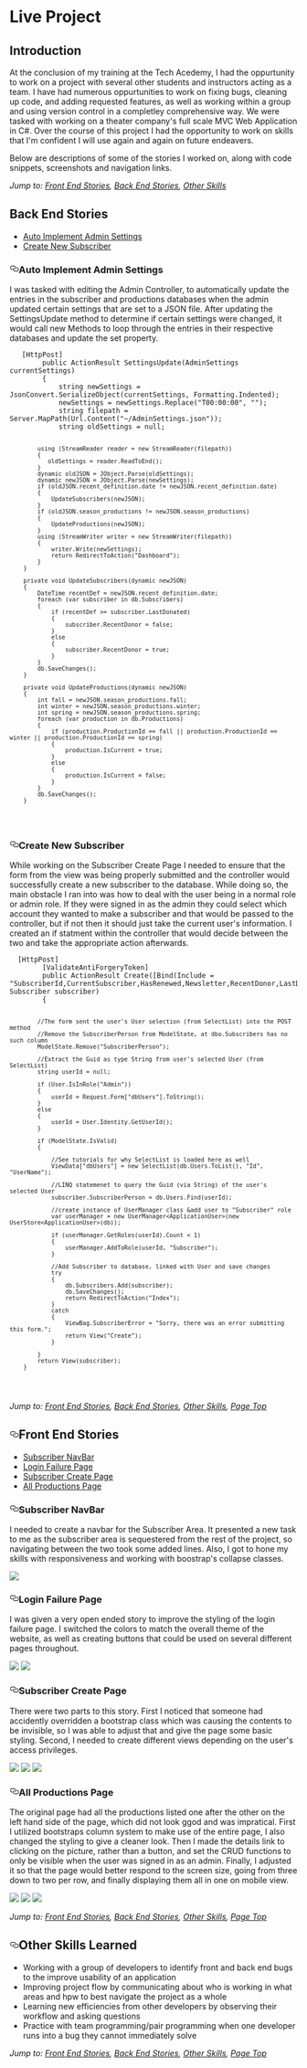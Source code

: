 <h1>Live Project</h1>
<h2>Introduction</h2>
<p>At the conclusion of my training at the Tech Acedemy, I had the oppurtunity to work on a project with several other students and instructors acting as a team. I have had numerous oppurtunities to work on fixing bugs, cleaning up code, and adding requested features, as well as working within a group and using version control in a completley comprehensive way. We were tasked with working on a theater company's full scale MVC Web Application in C#. Over the course of this project I had the opportunity to work on skills that I'm confident I will use again and again on future endeavers.</p>
<p>Below are descriptions of some of the stories I worked on, along with code snippets, screenshots and navigation links.</p>
<p><em>Jump to: <a href="#front-end-stories">Front End Stories</a>, <a href="#back-end-stories">Back End Stories</a>, <a href="#other-skills-learned">Other Skills</a></em></p>
<h2>Back End Stories</h2>
<ul>
  <li><a href="#sorting-network-table">Auto Implement Admin Settings</a></li>
  <li><a href="#sorting-network-table2">Create New Subscriber</a></li>
</ul>
<h3><a id="user-content-sorting-network-table" class="anchor" aria-hidden="true" href="#sorting-network-table"><svg class="octicon octicon-link" viewBox="0 0 16 16" version="1.1" width="16" height="16" aria-hidden="true"><path fill-rule="evenodd" d="M4 9h1v1H4c-1.5 0-3-1.69-3-3.5S2.55 3 4 3h4c1.45 0 3 1.69 3 3.5 0 1.41-.91 2.72-2 3.25V8.59c.58-.45 1-1.27 1-2.09C10 5.22 8.98 4 8 4H4c-.98 0-2 1.22-2 2.5S3 9 4 9zm9-3h-1v1h1c1 0 2 1.22 2 2.5S13.98 12 13 12H9c-.98 0-2-1.22-2-2.5 0-.83.42-1.64 1-2.09V6.25c-1.09.53-2 1.84-2 3.25C6 11.31 7.55 13 9 13h4c1.45 0 3-1.69 3-3.5S14.5 6 13 6z"></path></svg></a>Auto Implement Admin Settings</h3>
<p>I was tasked with editing the Admin Controller, to automatically update the entries in the subscriber and productions databases when the admin updated certain settings that are set to a JSON file. After updating the SettingsUpdate method to determine if certain settings were changed, it would call new Methods to loop through the entries in their respective databases and update the set property.</p>
<pre><code>   [HttpPost]
        public ActionResult SettingsUpdate(AdminSettings currentSettings)
        {
            string newSettings = JsonConvert.SerializeObject(currentSettings, Formatting.Indented);
            newSettings = newSettings.Replace("T00:00:00", "");
            string filepath = Server.MapPath(Url.Content("~/AdminSettings.json"));
            string oldSettings = null;
             
            using (StreamReader reader = new StreamReader(filepath))
            {
               oldSettings = reader.ReadToEnd();
            }
            dynamic oldJSON = JObject.Parse(oldSettings);
            dynamic newJSON = JObject.Parse(newSettings);
            if (oldJSON.recent_definition.date != newJSON.recent_definition.date)
            {
                UpdateSubscribers(newJSON);
            }
            if (oldJSON.season_productions != newJSON.season_productions)
            {
                UpdateProductions(newJSON);
            }
            using (StreamWriter writer = new StreamWriter(filepath))
            {
                writer.Write(newSettings);
                return RedirectToAction("Dashboard");
            }
        }

        private void UpdateSubscribers(dynamic newJSON)
        {
            DateTime recentDef = newJSON.recent_definition.date;
            foreach (var subscriber in db.Subscribers)
            {
                if (recentDef >= subscriber.LastDonated)
                {
                    subscriber.RecentDonor = false;
                }
                else
                {
                    subscriber.RecentDonor = true;
                }
            }
            db.SaveChanges();
        }

        private void UpdateProductions(dynamic newJSON)
        {
            int fall = newJSON.season_productions.fall;
            int winter = newJSON.season_productions.winter;
            int spring = newJSON.season_productions.spring;
            foreach (var production in db.Productions)
            {
                if (production.ProductionId == fall || production.ProductionId == winter || production.ProductionId == spring)
                {
                    production.IsCurrent = true;
                }
                else
                {
                    production.IsCurrent = false;
                }
            }
            db.SaveChanges();
        }       
</code></pre>
<h3><a id="user-content-sorting-network-table2" class="anchor" aria-hidden="true" href="#sorting-network-table"><svg class="octicon octicon-link" viewBox="0 0 16 16" version="1.1" width="16" height="16" aria-hidden="true"><path fill-rule="evenodd" d="M4 9h1v1H4c-1.5 0-3-1.69-3-3.5S2.55 3 4 3h4c1.45 0 3 1.69 3 3.5 0 1.41-.91 2.72-2 3.25V8.59c.58-.45 1-1.27 1-2.09C10 5.22 8.98 4 8 4H4c-.98 0-2 1.22-2 2.5S3 9 4 9zm9-3h-1v1h1c1 0 2 1.22 2 2.5S13.98 12 13 12H9c-.98 0-2-1.22-2-2.5 0-.83.42-1.64 1-2.09V6.25c-1.09.53-2 1.84-2 3.25C6 11.31 7.55 13 9 13h4c1.45 0 3-1.69 3-3.5S14.5 6 13 6z"></path></svg></a>Create New Subscriber</h3>
<p>While working on the Subscriber Create Page I needed to ensure that the form from the view was being properly submitted and the controller would successfully create a new subscriber to the database. While doing so, the main obstacle I ran into was how to deal with the user being in a normal role or admin role. If they were signed in as the admin they could select which account they wanted to make a subscriber and that would be passed to the controller, but if not then it should just take the current user's information. I created an if statment within the controller that would decide between the two and take the appropriate action afterwards.</p>
<pre><code>  [HttpPost]
        [ValidateAntiForgeryToken]
        public ActionResult Create([Bind(Include = "SubscriberId,CurrentSubscriber,HasRenewed,Newsletter,RecentDonor,LastDonated,LastDonationAmt,SpecialRequests,Notes")]  Subscriber subscriber)
        {
           
            //The form sent the user's User selection (from SelectList) into the POST method
            //Remove the SubscriberPerson from ModelState, at dbo.Subscribers has no such column
            ModelState.Remove("SubscriberPerson");

            //Extract the Guid as type String from user's selected User (from SelectList)
            string userId = null;

            if (User.IsInRole("Admin"))
            {
                userId = Request.Form["dbUsers"].ToString();
            }
            else 
            { 
                userId = User.Identity.GetUserId();
            }

            if (ModelState.IsValid)
            {
              
                //See tutorials for why SelectList is loaded here as well
                ViewData["dbUsers"] = new SelectList(db.Users.ToList(), "Id", "UserName");

                //LINQ statemenet to query the Guid (via String) of the user's selected User
                subscriber.SubscriberPerson = db.Users.Find(userId);

                //create instance of UserManager class &add user to "Subscriber" role
                var userManager = new UserManager<ApplicationUser>(new UserStore<ApplicationUser>(db));

                if (userManager.GetRoles(userId).Count < 1)
                {
                    userManager.AddToRole(userId, "Subscriber");
                }

                //Add Subscriber to database, linked with User and save changes
                try
                {
                    db.Subscribers.Add(subscriber);
                    db.SaveChanges();
                    return RedirectToAction("Index");
                }
                catch
                {
                    ViewBag.SubscriberError = "Sorry, there was an error submitting this form.";
                    return View("Create");
                }
                
            }
            return View(subscriber);
        }    
</code></pre>
<p><em>Jump to: <a href="#front-end-stories">Front End Stories</a>, <a href="#back-end-stories">Back End Stories</a>, <a href="#other-skills-learned">Other Skills</a>, <a href="#live-project">Page Top</a></em></p>
<h2><a id="user-content-front-end-stories" class="anchor" aria-hidden="true" href="#front-end-stories"><svg class="octicon octicon-link" viewBox="0 0 16 16" version="1.1" width="16" height="16" aria-hidden="true"><path fill-rule="evenodd" d="M4 9h1v1H4c-1.5 0-3-1.69-3-3.5S2.55 3 4 3h4c1.45 0 3 1.69 3 3.5 0 1.41-.91 2.72-2 3.25V8.59c.58-.45 1-1.27 1-2.09C10 5.22 8.98 4 8 4H4c-.98 0-2 1.22-2 2.5S3 9 4 9zm9-3h-1v1h1c1 0 2 1.22 2 2.5S13.98 12 13 12H9c-.98 0-2-1.22-2-2.5 0-.83.42-1.64 1-2.09V6.25c-1.09.53-2 1.84-2 3.25C6 11.31 7.55 13 9 13h4c1.45 0 3-1.69 3-3.5S14.5 6 13 6z"></path></svg></a>Front End Stories</h2>
<ul>
 <li><a href="#button-sizing-bug">Subscriber NavBar</a></li>
 <li><a href="#button-sizing-bug2">Login Failure Page</a></li>
 <li><a href="#button-sizing-bug3">Subscriber Create Page</a></li>
 <li><a href="#button-sizing-bug4">All Productions Page</a></li>
</ul>
<h3><a id="user-content-button-sizing-bug" class="anchor" aria-hidden="true" href="#button-sizing-bug"><svg class="octicon octicon-link" viewBox="0 0 16 16" version="1.1" width="16" height="16" aria-hidden="true"><path fill-rule="evenodd" d="M4 9h1v1H4c-1.5 0-3-1.69-3-3.5S2.55 3 4 3h4c1.45 0 3 1.69 3 3.5 0 1.41-.91 2.72-2 3.25V8.59c.58-.45 1-1.27 1-2.09C10 5.22 8.98 4 8 4H4c-.98 0-2 1.22-2 2.5S3 9 4 9zm9-3h-1v1h1c1 0 2 1.22 2 2.5S13.98 12 13 12H9c-.98 0-2-1.22-2-2.5 0-.83.42-1.64 1-2.09V6.25c-1.09.53-2 1.84-2 3.25C6 11.31 7.55 13 9 13h4c1.45 0 3-1.69 3-3.5S14.5 6 13 6z"></path></svg></a>Subscriber NavBar</h3>
<p>I needed to create a navbar for the Subscriber Area. It presented a new task to me as the subscriber area is sequestered from the rest of the project, so navigating between the two took some added lines. Also, I got to hone my skills with responsiveness and working with boostrap's collapse classes.</p>
<img src="Screenshots/Sub_Navbar_After_1.png">
<h3><a id="user-content-button-sizing-bug2" class="anchor" aria-hidden="true" href="#button-sizing-bug"><svg class="octicon octicon-link" viewBox="0 0 16 16" version="1.1" width="16" height="16" aria-hidden="true"><path fill-rule="evenodd" d="M4 9h1v1H4c-1.5 0-3-1.69-3-3.5S2.55 3 4 3h4c1.45 0 3 1.69 3 3.5 0 1.41-.91 2.72-2 3.25V8.59c.58-.45 1-1.27 1-2.09C10 5.22 8.98 4 8 4H4c-.98 0-2 1.22-2 2.5S3 9 4 9zm9-3h-1v1h1c1 0 2 1.22 2 2.5S13.98 12 13 12H9c-.98 0-2-1.22-2-2.5 0-.83.42-1.64 1-2.09V6.25c-1.09.53-2 1.84-2 3.25C6 11.31 7.55 13 9 13h4c1.45 0 3-1.69 3-3.5S14.5 6 13 6z"></path></svg></a>Login Failure Page</h3>
<p>I was given a very open ended story to improve the styling of the login failure page. I switched the colors to match the overall theme of the website, as well as creating buttons that could be used on several different pages throughout.</p>
<img src="Screenshots/Login_Error_Before.png">
<img src="Screenshots/Login_Error_After.png">
<h3><a id="user-content-button-sizing-bug3" class="anchor" aria-hidden="true" href="#button-sizing-bug"><svg class="octicon octicon-link" viewBox="0 0 16 16" version="1.1" width="16" height="16" aria-hidden="true"><path fill-rule="evenodd" d="M4 9h1v1H4c-1.5 0-3-1.69-3-3.5S2.55 3 4 3h4c1.45 0 3 1.69 3 3.5 0 1.41-.91 2.72-2 3.25V8.59c.58-.45 1-1.27 1-2.09C10 5.22 8.98 4 8 4H4c-.98 0-2 1.22-2 2.5S3 9 4 9zm9-3h-1v1h1c1 0 2 1.22 2 2.5S13.98 12 13 12H9c-.98 0-2-1.22-2-2.5 0-.83.42-1.64 1-2.09V6.25c-1.09.53-2 1.84-2 3.25C6 11.31 7.55 13 9 13h4c1.45 0 3-1.69 3-3.5S14.5 6 13 6z"></path></svg></a>Subscriber Create Page</h3>
<p>There were two parts to this story. First I noticed that someone had accidently overridden a bootstrap class which was causing the contents to be invisible, so I was able to adjust that and give the page some basic styling. Second, I needed to create different views depending on the user's access privileges.</p>
<img src="Screenshots/Sub_Create_Admin.png">
<img src="Screenshots/Sub_Create_menber.png">
<img src="Screenshots/Sub_Create_Logged_Out.png">
<h3><a id="user-content-button-sizing-bug4" class="anchor" aria-hidden="true" href="#button-sizing-bug"><svg class="octicon octicon-link" viewBox="0 0 16 16" version="1.1" width="16" height="16" aria-hidden="true"><path fill-rule="evenodd" d="M4 9h1v1H4c-1.5 0-3-1.69-3-3.5S2.55 3 4 3h4c1.45 0 3 1.69 3 3.5 0 1.41-.91 2.72-2 3.25V8.59c.58-.45 1-1.27 1-2.09C10 5.22 8.98 4 8 4H4c-.98 0-2 1.22-2 2.5S3 9 4 9zm9-3h-1v1h1c1 0 2 1.22 2 2.5S13.98 12 13 12H9c-.98 0-2-1.22-2-2.5 0-.83.42-1.64 1-2.09V6.25c-1.09.53-2 1.84-2 3.25C6 11.31 7.55 13 9 13h4c1.45 0 3-1.69 3-3.5S14.5 6 13 6z"></path></svg></a>All Productions Page</h3>
<p>The original page had all the productions listed one after the other on the left hand side of the page, which did not look ggod and was impratical. First I utilized bootstraps column system to make use of the entire page, I also changed the styling to give a cleaner look. Then I made the details link to clicking on the picture, rather than a button, and set the CRUD functions to only be visible when the user was signed in as an admin. Finally, I adjusted it so that the page would better respond to the screen size, going from three down to two per row, and finally displaying them all in one on mobile view.</p>
<img src="Screenshots/Production_Index_Before_2.png">
<img src="Screenshots/Production_Index_After_1.png">
<img src="Screenshots/Production_Index_After_2.png">
<p><em>Jump to: <a href="#front-end-stories">Front End Stories</a>, <a href="#back-end-stories">Back End Stories</a>, <a href="#other-skills-learned">Other Skills</a>, <a href="#live-project">Page Top</a></em></p>
<h2><a id="user-content-other-skills-learned" class="anchor" aria-hidden="true" href="#other-skills-learned"><svg class="octicon octicon-link" viewBox="0 0 16 16" version="1.1" width="16" height="16" aria-hidden="true"><path fill-rule="evenodd" d="M4 9h1v1H4c-1.5 0-3-1.69-3-3.5S2.55 3 4 3h4c1.45 0 3 1.69 3 3.5 0 1.41-.91 2.72-2 3.25V8.59c.58-.45 1-1.27 1-2.09C10 5.22 8.98 4 8 4H4c-.98 0-2 1.22-2 2.5S3 9 4 9zm9-3h-1v1h1c1 0 2 1.22 2 2.5S13.98 12 13 12H9c-.98 0-2-1.22-2-2.5 0-.83.42-1.64 1-2.09V6.25c-1.09.53-2 1.84-2 3.25C6 11.31 7.55 13 9 13h4c1.45 0 3-1.69 3-3.5S14.5 6 13 6z"></path></svg></a>Other Skills Learned</h2>
<ul>
<li>Working with a group of developers to identify front and back end bugs to the improve usability of an application</li>
<li>Improving project flow by communicating about who is working in what areas and hpw to best navigate the project as a whole</li>
<li>Learning new efficiencies from other developers by observing their workflow and asking questions</li>
<li>Practice with team programming/pair programming when one developer runs into a bug they cannot immediately solve</li>
</ul>
<p><em>Jump to: <a href="#front-end-stories">Front End Stories</a>, <a href="#back-end-stories">Back End Stories</a>, <a href="#other-skills-learned">Other Skills</a>, <a href="#live-project">Page Top</a></em></p>
